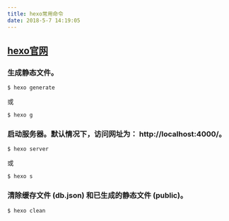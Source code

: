 ```yaml
---
title: hexo常用命令
date: ‎2018‎-‎5-7‎ 14:19:05
---
```


## [hexo官网](https://hexo.io/zh-cn/docs/commands.html)

### 生成静态文件。

```
$ hexo generate
```

或

```
$ hexo g
```

### 启动服务器。默认情况下，访问网址为： http://localhost:4000/。

```
$ hexo server
```

或

```
$ hexo s
```

### 清除缓存文件 (db.json) 和已生成的静态文件 (public)。

```
$ hexo clean
```